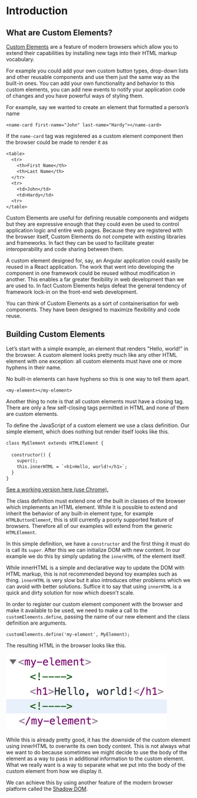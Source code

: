 # Introduction
## What are Custom Elements?

[Custom Elements](https://html.spec.whatwg.org/dev/custom-elements.html) are a feature of modern browsers which allow you to extend their capabilities by installing new tags into their HTML markup vocabulary.

For example you could add your own custom button types, drop-down lists and other reusable components and use them just the same way as the built-in ones. You can add your own functionality and behavior to this custom elements, you can add new events to notify your application code of changes and you have powerful ways of styling them.

For example, say we wanted to create an element that formatted a person’s name

    <name-card first-name="John" last-name="Hardy"></name-card>

If the `name-card` tag was registered as a custom element component then the browser could be made to render it as

    <table>
      <tr>
        <th>First Name</th>
        <th>Last Name</th>
      </tr>
      <tr>
        <td>John</td>
        <td>Hardy</td>
      <tr>
    </table>

Custom Elements are useful for defining reusable components and widgets but they are expressive enough that they could even be used to control application logic and entire web pages. Because they are registered with the browser itself, Custom Elements do not compete with existing libraries and frameworks. In fact they can be used to facilitate greater interoperability and code sharing between them. 

A custom element designed for, say, an Angular application could easily be reused in a React application. The work that went into developing the component in one framework could be reused without modification in another. This enables a far greater flexibility in web development than we are used to. In fact Custom Elements helps defeat the general tendency of framework lock-in on the front-end web development.

You can think of Custom Elements as a sort of containerisation for web components. They have been designed to maximize flexibility and code reuse.

## Building Custom Elements

Let’s start with a simple example, an element that renders "Hello, world!" in the browser. A custom element looks pretty much like any other HTML element with one exception: all custom elements must have one or more hyphens in their name. 

No built-in elements can have hyphens so this is one way to tell them apart.

    <my-element></my-element>

Another thing to note is that all custom elements must have a closing tag. There are only a few self-closing tags permitted in HTML and none of them are custom elements.

To define the JavaScript of a custom element we use a class definition. Our simple element, which does nothing but render itself looks like this. 

    class MyElement extends HTMLElement { 
      
      constructor() { 
        super();        
        this.innerHTML = `<h1>Hello, world!</h1>`;
      }
    }

[See a working version here (use Chrome).](https://codepen.io/jhlagado/pen/QVPQWb?editors=1101)

The class definition must extend one of the built in classes of the browser which implements an HTML element. While it is possible to extend and inherit the behavior of any built-in element type, for example `HTMLButtonElement`, this is still currently a poorly supported feature of browsers. Therefore all of our examples will extend from the generic `HTMLElement`.

In this simple definition, we have a `constructor` and the first thing it must do is call its `super`. After this we can initialize DOM with new content. In our example we do this by simply updating the `innerHTML` of the element itself. 

While innerHTML is a simple and declarative way to update the DOM with HTML markup, this is not recommended beyond toy examples such as thing. `innerHTML` is very slow but it also introduces other problems which we can avoid with better solutions. Suffice it to say that using `innerHTML` is a quick and dirty solution for now which doesn't scale.

In order to register our custom element component with the browser and make it available to be used, we need to make a call to the `customElements.define`, passing the name of our new element and the class definition are arguments. 

    customElements.define('my-element', MyElement);

The resulting HTML in the browser looks like this.

![A custom element with no shadow DOM](images/000-ce-no-shadow.png)

While this is already pretty good, it has the downside of the custom element using innerHTML to overwrite its own body content. This is not always what we want to do because sometimes we might decide to use the body of the element as a way to pass in additional information to the custom element. What we really want is a way to separate what we put into the body of the custom element from how we display it. 

We can achieve this by using another feature of the modern browser platform called the [Shadow DOM](https://developer.mozilla.org/en-US/docs/Web/Web_Components/Using_shadow_DOM).

